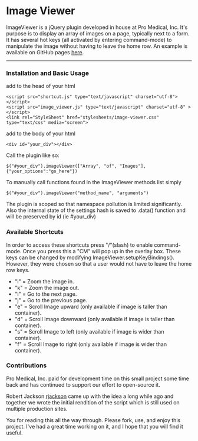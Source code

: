 # Image Viewer

ImageViewer is a jQuery plugin developed in house at Pro Medical, Inc. It's purpose is to display an array of images on a page, typically
next to a form.  It has several hot keys (all activated by entering command-mode) to manipulate the image without having to leave the home 
row.  An example is available on GitHub pages [here](http://rondale-sc.github.com/image_viewer/).  

---
### Installation and Basic Usage ###

add to the head of your html
    
    <script src="shortcut.js" type="text/javascript" charset="utf-8"></script>
    <script src="image_viewer.js" type="text/javascript" charset="utf-8" ></script>
    <link rel="StyleSheet" href="stylesheets/image-viewer.css" type="text/css" media="screen">


add to the body of your html
    
    <div id="your_div"></div>


Call the plugin like so: 

    $("#your_div").imageViewer(["Array", "of", "Images"], {"your_options":"go_here"})
       
To manually call functions found in the ImageViewer methods list simply 

    $("#your_div").imageViewer("method_name", "arguments")
    
The plugin is scoped so that namespace pollution is limited significantly.  Also the internal state of the settings hash is saved to 
.data() function and will be preserved by id (ie #your_div)

### Available Shortcuts ###

In order to access these shortcuts press "/"(slash) to enable command-mode. Once you press this a "CM" will pop up in the overlay box.
These keys can be changed by modifying ImageViewer.setupKeyBindings().  However, they were chosen so that a user would not have to leave
the home row keys.


* "i" = Zoom the image in.
* "k" = Zoom the image out.
* "l" = Go to the next page.
* "j" = Go to the previous page.
* "e" = Scroll Image upward (only available if image is taller than container).
* "d" = Scroll Image downward (only available if image is taller than container).
* "s" = Scroll Image to left (only available if image is wider than container).
* "f" = Scroll Image to right (only available if image is wider than container).
 
### Contributions ###

Pro Medical, Inc. paid for development time on this small project some time back and has continued to support our 
effort to open-source it.

Robert Jackson [rjackson](https://github.com/rjackson) came up with the idea  a long while ago and 
together we wrote the initial rendition of the script which is still used on multiple production sites. 

You for reading this all the way through.  Please fork, use, and enjoy this project.  I've had a great time working on it, and I hope that
you will find it useful.